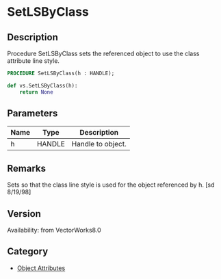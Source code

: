 # SetLSByClass

## Description
Procedure SetLSByClass sets the referenced object to use the class attribute line style.

```pascal
PROCEDURE SetLSByClass(h : HANDLE);
```

```python
def vs.SetLSByClass(h):
    return None
```

## Parameters
|Name|Type|Description|
|---|---|---|
|h|HANDLE|Handle to object.|

## Remarks
Sets so that the class line style is used for the object referenced by h.
[sd 8/19/98]

## Version
Availability: from VectorWorks8.0

## Category
* [Object Attributes](../Categories/Object%20Attributes.md)
